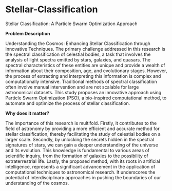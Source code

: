 # Stellar-Classification
Stellar Classification: A Particle Swarm  Optimization Approach 


**Problem Description**

Understanding the Cosmos: Enhancing Stellar Classification through Innovative Techniques. The primary challenge addressed in this research is the  spectral classification of celestial bodies, a task that involves the analysis of light spectra emitted by stars,  galaxies, and quasars. The spectral characteristics of these entities are unique and provide a wealth of  information about their composition, age, and evolutionary stages. However, the process of extracting and interpreting this information is complex and computationally intensive. Traditional methods of spectral classification often involve manual intervention and are not scalable for large astronomical datasets. This study proposes an innovative approach using Particle Swarm Optimization (PSO), a bio-inspired computational method, to automate and optimize the process of stellar classification.


**Why does it matter?**

The importance of this research is multifold. Firstly, it contributes to the field of astronomy by providing a more efficient and accurate method for stellar classification, thereby facilitating the study of celestial bodies on a larger scale. Secondly, by unlocking the secrets hidden in the spectral signatures of stars, we can gain a deeper understanding of the universe and its evolution. This knowledge is fundamental to various areas of scientific inquiry, from the formation of galaxies to the possibility of extraterrestrial life. Lastly, the proposed method, with its roots in artificial intelligence, represents a significant advancement in the application of computational techniques to astronomical research. It underscores the potential of interdisciplinary approaches in pushing the boundaries of our understanding of the cosmos.
